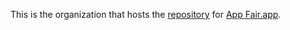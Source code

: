 This is the organization that hosts the [repository](https://github.com/App-Fair/App) for [App Fair.app](https://appfair.app).
